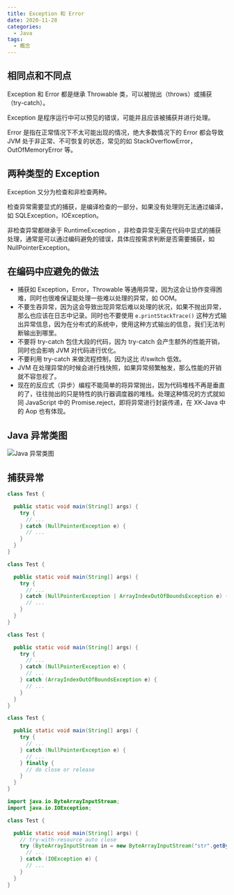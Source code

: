```yaml
---
title: Exception 和 Error
date: 2020-11-28
categories:
  - Java
tags:
  - 概念
---
```


## 相同点和不同点

Exception 和 Error 都是继承 Throwable 类，可以被抛出（throws）或捕获（try-catch）。

Exception 是程序运行中可以预见的错误，可能并且应该被捕获并进行处理。

Error 是指在正常情况下不太可能出现的情况，绝大多数情况下的 Error 都会导致 JVM 处于非正常、不可恢复的状态，常见的如 StackOverflowError，OutOfMemoryError 等。

## 两种类型的 Exception

Exception 又分为检查和非检查两种。

检查异常需要显式的捕获，是编译检查的一部分，如果没有处理则无法通过编译，如 SQLException，IOException。

非检查异常都继承于 RuntimeException ，非检查异常无需在代码中显式的捕获处理，通常是可以通过编码避免的错误，具体应按需求判断是否需要捕获，如 NullPointerException。

## 在编码中应避免的做法

- 捕获如 Exception，Error，Throwable 等通用异常，因为这会让协作变得困难，同时也很难保证能处理一些难以处理的异常，如 OOM。
- 不要生吞异常，因为这会导致出现异常后难以处理的状况，如果不抛出异常，那么也应该在日志中记录。同时也不要使用 `e.printStackTrace()` 这种方式输出异常信息，因为在分布式的系统中，使用这种方式输出的信息，我们无法判断输出到哪里。
- 不要将 try-catch 包住大段的代码，因为 try-catch 会产生额外的性能开销，同时也会影响 JVM 对代码进行优化。
- 不要利用 try-catch 来做流程控制，因为这比 if/switch 低效。
- JVM 在处理异常的时候会进行栈快照，如果异常频繁触发，那么性能的开销就不容忽视了。
- 现在的反应式（异步）编程不能简单的将异常抛出，因为代码堆栈不再是垂直的了，往往抛出的只是特性的执行器调度器的堆栈。处理这种情况的方式就如同 JavaScript 中的 Promise.reject，即将异常进行封装传递，在 XK-Java 中的 Aop 也有体现。

## Java 异常类图

![Java 异常类图](https://cdn.jsdelivr.net/gh/syfxlin/pic/2020/11/20201128195833.png)

## 捕获异常

```java
class Test {

  public static void main(String[] args) {
    try {
      // ...
    } catch (NullPointerException e) {
      // ...
    }
  }
}

```

```java
class Test {

  public static void main(String[] args) {
    try {
      // ...
    } catch (NullPointerException | ArrayIndexOutOfBoundsException e) {
      // ...
    }
  }
}

```

```java
class Test {

  public static void main(String[] args) {
    try {
      // ...
    } catch (NullPointerException e) {
      // ...
    } catch (ArrayIndexOutOfBoundsException e) {
      // ...
    }
  }
}

```

```java
class Test {

  public static void main(String[] args) {
    try {
      // ...
    } catch (NullPointerException e) {
      // ...
    } finally {
      // do close or release
    }
  }
}

```

```java
import java.io.ByteArrayInputStream;
import java.io.IOException;

class Test {

  public static void main(String[] args) {
    // try-with-resource auto close
    try (ByteArrayInputStream in = new ByteArrayInputStream("str".getBytes())) {
      // ...
    } catch (IOException e) {
      // ...
    }
  }
}

```
